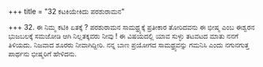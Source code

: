 +++
title = "32 ಕಟಕಿಯೇಕಿದು ಪರಶುರಾಮನ"

+++
32. ಈ ನಿಮ್ಮ ಕಟಿಕಿ  ಏತಕ್ಕೆ ? ಪರಶುರಾಮನ ಸಾಮಥ್ರ್ಯಕ್ಕೆ ಪ್ರತೀಕಾರ ತೋರಿದವನು ಈ ಭೀಷ್ಮ ಎಂಬ ಈಶ್ವರನ ಭುಜಬಲಕ್ಕೆ ಸಮಜೋಡಿ ಆಗಿ ನಿಲ್ಲತಕ್ಕವರು ನೀವು ! ಈ ವಿಷಯದಲ್ಲಿ ಯಾವ ಸುಳ್ಳು ತಟವಟದ ಮಾತು ನನಗೆ ತಿಳಿಯದು. ನಿಜವಾದ ಶೂರರು ನೀವಾಗಿದ್ದೀರಿ. ನನ್ನ ಬಾಣ ಪ್ರಯೋಗದ ಸಾಮಥ್ರ್ಯವನ್ನು ಗಮನಿಸಿ ಎಂದು ನಗುನಗುತ್ತ ಪಾರ್ಥನು ಭೀಷ್ಮರಿಗೆ ಹೇಳಿದನು.